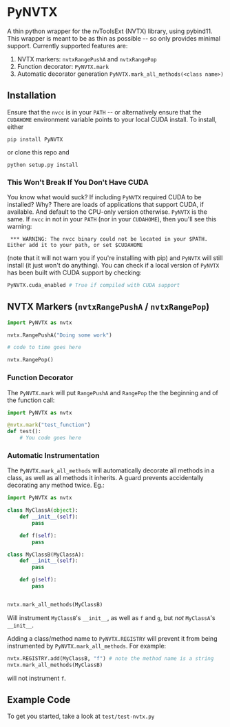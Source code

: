 # PyNVTX

A thin python wrapper for the nvToolsExt (NVTX) library, using pybind11. This
wrapper is meant to be as thin as possible -- so only provides minimal support.
Currently supported features are:
1. NVTX markers: `nvtxRangePushA` and `nvtxRangePop`
2. Function decorator: `PyNVTX.mark`
3. Automatic decorator generation `PyNVTX.mark_all_methods(<class name>)`



## Installation

Ensure that the `nvcc` is in your `PATH` -- or alternatively ensure that the
`CUDAHOME` environment variable points to your local CUDA install. To install,
either
```
pip install PyNVTX
```
or clone this repo and
```
python setup.py install
```


### This Won't Break If You Don't Have CUDA

You know what would suck? If including `PyNVTX` required CUDA to be installed?
Why? There are loads of applications that support CUDA, if available. And
default to the CPU-only version otherwise. `PyNVTX` is the same. If `nvcc` in
not in your `PATH` (nor in your `CUDAHOME`), then you'll see this warning:
```
 *** WARNING: The nvcc binary could not be located in your $PATH. Either add it to your path, or set $CUDAHOME
```
(note that it will not warn you if you're installing with pip) and `PyNVTX`
will still install (it just won't do anything). You can check if a local
version of `PyNVTX` has been built with CUDA support by checking:
```python
PyNVTX.cuda_enabled # True if compiled with CUDA support
```



## NVTX Markers (`nvtxRangePushA` / `nvtxRangePop`)

```python
import PyNVTX as nvtx

nvtx.RangePushA("Doing some work")

# code to time goes here

nvtx.RangePop()
```


### Function Decorator

The `PyNVTX.mark` will put `RangePushA` and `RangePop` the the beginning and of
the function call:
```python
import PyNVTX as nvtx

@nvtx.mark("test_function")
def test():
    # You code goes here
```


### Automatic Instrumentation

The `PyNVTX.mark_all_methods` will automatically decorate all methods in a
class, as well as all methods it inherits. A guard prevents accidentally
decorating any method twice. Eg.:
```python
import PyNVTX as nvtx

class MyClassA(object):
    def __init__(self):
        pass

    def f(self):
        pass

class MyClassB(MyClassA):
    def __init__(self):
        pass

    def g(self):
        pass


nvtx.mark_all_methods(MyClassB)
```
Will instrument `MyClassB`'s `__init__`, as well as `f` and `g`, but _not_
`MyClassA`'s `__init__`.

Adding a class/method name to `PyNVTX.REGISTRY` will prevent it from being
instrumented by `PyNVTX.mark_all_methods`. For example:
```python
nvtx.REGISTRY.add(MyClassB, "f") # note the method name is a string
nvtx.mark_all_methods(MyClassB)
```
will not instrument `f`.



## Example Code

To get you started, take a look at `test/test-nvtx.py`
